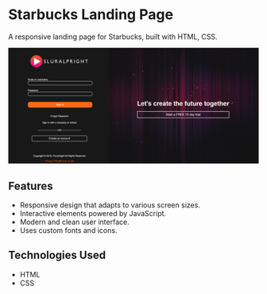 # Starbucks Landing Page

A responsive landing page for Starbucks, built with HTML, CSS.

![Screenshot](Screenshot4.png)

## Features

- Responsive design that adapts to various screen sizes.
- Interactive elements powered by JavaScript.
- Modern and clean user interface.
- Uses custom fonts and icons.

## Technologies Used

- HTML
- CSS
